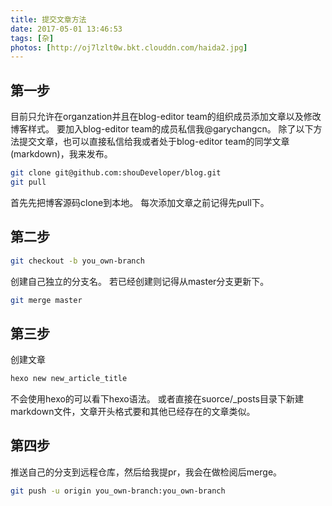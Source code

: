 ```yaml
---
title: 提交文章方法
date: 2017-05-01 13:46:53
tags: [杂]
photos: [http://oj7lzlt0w.bkt.clouddn.com/haida2.jpg]
---
```


## 第一步

目前只允许在organzation并且在blog-editor team的组织成员添加文章以及修改博客样式。
要加入blog-editor team的成员私信我@garychangcn。
除了以下方法提交文章，也可以直接私信给我或者处于blog-editor team的同学文章(markdown)，我来发布。

```bash
git clone git@github.com:shouDeveloper/blog.git
git pull
```

首先先把博客源码clone到本地。
每次添加文章之前记得先pull下。

<!--more-->

## 第二步

```bash
git checkout -b you_own-branch
```

创建自己独立的分支名。
若已经创建则记得从master分支更新下。

```bash
git merge master
```

## 第三步
创建文章

```bash
hexo new new_article_title
```

不会使用hexo的可以看下hexo语法。
或者直接在suorce/_posts目录下新建markdown文件，文章开头格式要和其他已经存在的文章类似。

## 第四步

推送自己的分支到远程仓库，然后给我提pr，我会在做检阅后merge。

```bash
git push -u origin you_own-branch:you_own-branch
```

